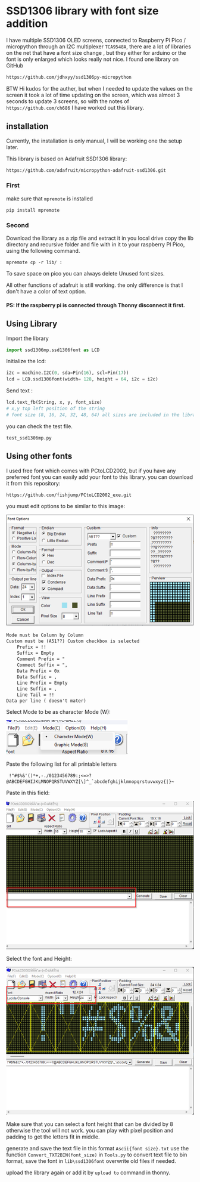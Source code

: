 # SSD1306 library with font size addition
I have multiple SSD1306 OLED screens, connected to Raspberry Pi Pico / micropython through an I2C multiplexer ```TCA9548A```, there are a lot 
of libraries on the net that have a font size change , but they either for arduino or the font is only enlarged which looks 
really not nice. I found one library on GitHub 
```html
https://github.com/jdhxyy/ssd1306py-micropython
```
BTW Hi kudos for the auther, but when I needed to update the values on the screen it took a lot of time updating on the screen,
which was almost 3 seconds to update 3 screens, so with the notes of ```https://github.com/ch686``` I have worked out this library.
## installation
Currently, the installation is only manual, I will be working one the setup later.

This library is based on Adafruit SSD1306 library:
```html
https://github.com/adafruit/micropython-adafruit-ssd1306.git
```
### First 
make sure that ```mpremote``` is installed 
```commandline
pip install mpremote
```
### Second 
Download the library as a zip file and extract it in you local drive
copy the lib directory and recursive folder and file with in it to your raspberry PI Pico, using the following command.
```commandline
mpremote cp -r lib/ :
```

To save space on pico you can always delete Unused font sizes.

All other functions of adafruit is still working.
the only difference is that I don't have a color of text option.


#### PS: If the raspberry pi is connected through Thonny disconnect it first.

## Using Library

Import the library 
```python
import ssd1306mp.ssd1306font as LCD
```
Initialize the lcd:
```Python
i2c = machine.I2C(0, sda=Pin(16), scl=Pin(17))
lcd = LCD.ssd1306font(width= 128, height = 64, i2c = i2c)
```
Send text :
```python
lcd.text_fb(String, x, y, font_size)
# x,y top left position of the string
# font size (8, 16, 24, 32, 48, 64) all sizes are included in the library 
```
you can check the test file.
```commandline
test_ssd1306mp.py
```

## Using other fonts
I used free font which comes with PCtoLCD2002, but if you have any preferred font you can easily add your font to this library.
you can download it from this repository:

```html
https://github.com/fishjump/PCtoLCD2002_exe.git
```
you must edit options to be similar to this image:

![PCtoLCD2002 options](images/PCtoLCD2002%20Options.png)

```
Mode must be Column by Column
Custom must be (A51??) Custom checkbox is selected
    Prefix = !!
    Suffix = Empty
    Comment Prefix = "
    Commect Suffix = ",
    Data Prefix = 0x
    Data Suffic = ,
    Line Prefix = Empty
    Line Suffix = ,
    Line Tail = !!
Data per line ( doesn't mater)
```
Select Mode to be as character Mode (W):

![PXtoLCD2002 Mode](images/PCtoLCD2002%20Mode%20selection.png)

Paste the following list for all printable letters 

```text
 !"#$%&'()*+,-./0123456789:;<=>?@ABCDEFGHIJKLMNOPQRSTUVWXYZ[\]^_`abcdefghijklmnopqrstuvwxyz{|}~
```
Paste in this field:

![PCtoLCD2002](images/PCtoLCD2002%20Letters%20field.png)

Select the font and Height:

![PCtoLCD2002](images/PCtoLCD2002%20Font%20and%20width.png)

Make sure that you can select a font height that can be divided by 8 
otherwise the tool will not work.
you can play with pixel position and padding to get the letters fit in middle.


generate and save the text file in this format ```Ascii{font size}.txt```
use the function ```Convert_TXT2BIN(font_size)``` in ```Tools.py``` to convert text file to bin format, save the font in ```lib\ssd1306font```
overwrite old files if needed.

upload the library again or add it by ```upload to``` command in thonny. 